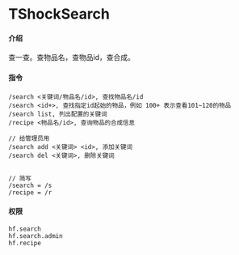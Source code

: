 # TShockSearch

#### 介绍
查一查。查物品名，查物品id，查合成。

#### 指令
```
/search <关键词/物品名/id>, 查找物品名/id
/search <id+>, 查找指定id起始的物品，例如 100+ 表示查看101~120的物品
/search list, 列出配置的关键词
/recipe <物品名/id>, 查询物品的合成信息

// 给管理员用
/search add <关键词> <id>, 添加关键词
/search del <关键词>, 删除关键词


// 简写
/search = /s
/recipe = /r
```

#### 权限
```
hf.search
hf.search.admin
hf.recipe
```
